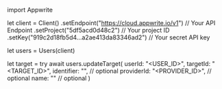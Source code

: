 import Appwrite

let client = Client()
    .setEndpoint("https://cloud.appwrite.io/v1") // Your API Endpoint
    .setProject("5df5acd0d48c2") // Your project ID
    .setKey("919c2d18fb5d4...a2ae413da83346ad2") // Your secret API key

let users = Users(client)

let target = try await users.updateTarget(
    userId: "<USER_ID>",
    targetId: "<TARGET_ID>",
    identifier: "<IDENTIFIER>", // optional
    providerId: "<PROVIDER_ID>", // optional
    name: "<NAME>" // optional
)

